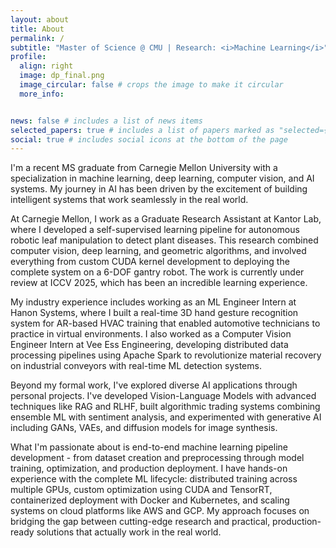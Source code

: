 ```yaml
---
layout: about
title: About
permalink: /
subtitle: "Master of Science @ CMU | Research: <i>Machine Learning</i>"
profile:
  align: right
  image: dp_final.png
  image_circular: false # crops the image to make it circular
  more_info: 


news: false # includes a list of news items
selected_papers: true # includes a list of papers marked as "selected={true}"
social: true # includes social icons at the bottom of the page
---
```


<!-- Manually setting profile image size
<img src="profile_pic.png" alt="Profile Picture" width="250"> -->

I'm a recent MS graduate from Carnegie Mellon University with a specialization in machine learning, deep learning, computer vision, and AI systems. My journey in AI has been driven by the excitement of building intelligent systems that work seamlessly in the real world.

At Carnegie Mellon, I work as a Graduate Research Assistant at Kantor Lab, where I developed a self-supervised learning pipeline for autonomous robotic leaf manipulation to detect plant diseases. This research combined computer vision, deep learning, and geometric algorithms, and involved everything from custom CUDA kernel development to deploying the complete system on a 6-DOF gantry robot. The work is currently under review at ICCV 2025, which has been an incredible learning experience.

My industry experience includes working as an ML Engineer Intern at Hanon Systems, where I built a real-time 3D hand gesture recognition system for AR-based HVAC training that enabled automotive technicians to practice in virtual environments. I also worked as a Computer Vision Engineer Intern at Vee Ess Engineering, developing distributed data processing pipelines using Apache Spark to revolutionize material recovery on industrial conveyors with real-time ML detection systems.

Beyond my formal work, I've explored diverse AI applications through personal projects. I've developed Vision-Language Models with advanced techniques like RAG and RLHF, built algorithmic trading systems combining ensemble ML with sentiment analysis, and experimented with generative AI including GANs, VAEs, and diffusion models for image synthesis.

What I'm passionate about is end-to-end machine learning pipeline development - from dataset creation and preprocessing through model training, optimization, and production deployment. I have hands-on experience with the complete ML lifecycle: distributed training across multiple GPUs, custom optimization using CUDA and TensorRT, containerized deployment with Docker and Kubernetes, and scaling systems on cloud platforms like AWS and GCP. My approach focuses on bridging the gap between cutting-edge research and practical, production-ready solutions that actually work in the real world.